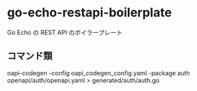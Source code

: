 # go-echo-restapi-boilerplate

Go Echo の REST API のボイラープレート

## コマンド類

oapi-codegen -config oapi_codegen_config.yaml -package auth openapi/auth/openapi.yaml > generated/auth/auth.go
